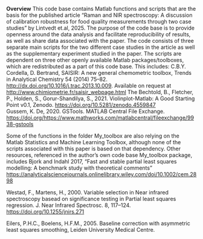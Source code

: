 **Overview**
This code base contains Matlab functions and scripts that are the basis for the published article “Raman and NIR spectroscopy: A discussion of calibration robustness for food quality measurements through two case studies” by Lintvedt et.al, 2025. The purpose of the code base is to provide openness around the data analysis and facilitate reproducibility of results, as well as share data associated with the paper.
The code consists of three separate main scripts for the two different case studies in the article as well as the supplementary experiment studied in the paper. The scripts are dependent on three other openly available Matlab packages/toolboxes, which are redistributed as a part of this code base. This includes:
C.B.Y. Cordella, D. Bertrand, SAISIR: A new general chemometric toolbox, Trends in Analytical Chemistry 54 (2014) 75–82. http://dx.doi.org/10.1016/j.trac.2013.10.009. Available on request at http://www.chimiometrie.fr/saisir_webpage.html 
The Bechtold, B., Fletcher, P., Holden, S., Gorur-Shandilya, S., 2021. Violinplot-Matlab: A Good Starting Point v0.1, Zenodo. https://doi.org/10.5281/zenodo.4559847  
Gussem, K. De, 2020. GSTools. MATLAB Central File Exchange. https://doi.org/https://www.mathworks.com/matlabcentral/fileexchange/9938-gstools 

Some of the functions in the folder My_toolbox are also relying on the Matlab Statistics and Machine Learning Toolbox, although none of the scripts associated with this paper is based on that dependency.  Other resources, referenced in the author’s own code base My_toolbox package, includes
Bjork and Indahl 2017,  “Fast and stable partial least squares modelling: A benchmark study with theoretical comments”
https://analyticalsciencejournals.onlinelibrary.wiley.com/doi/10.1002/cem.2898 

Westad, F., Martens, H., 2000. Variable selection in Near infrared spectroscopy basead on significance testing in Partial least squares regression. J. Near Infrared Spectrosc. 8, 117–124. https://doi.org/10.1255/jnirs.271

Eilers, P.H.C., Boelens, H.F.M., 2005. Baseline correction with asymmetric least squares smoothing, Leiden University Medical Centre.






